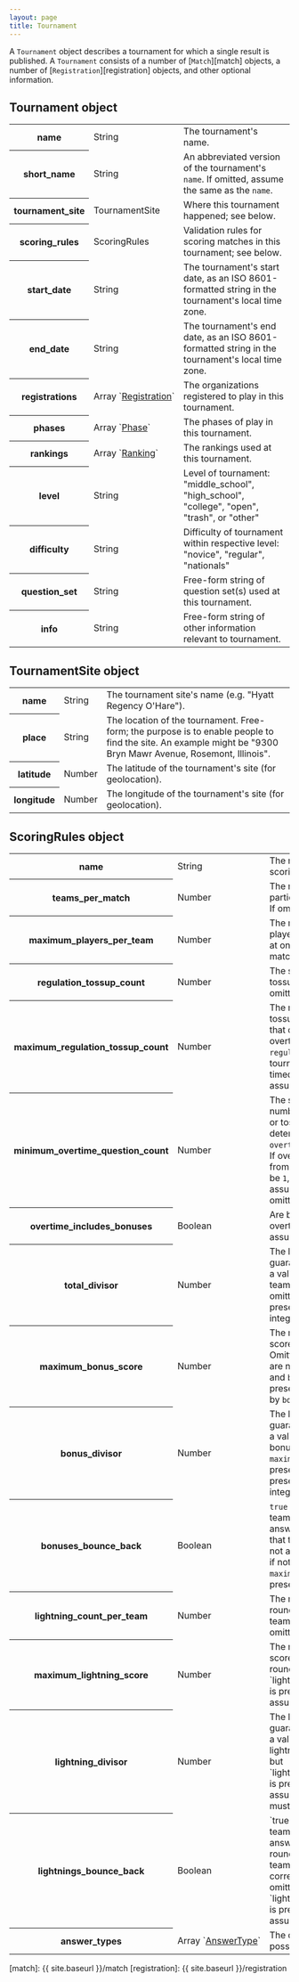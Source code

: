 ```yaml
---
layout: page
title: Tournament
---
```

A `Tournament` object describes a tournament for which a single result is published. A `Tournament` consists of a number of [`Match`][match] objects, a number of [`Registration`][registration] objects, and other optional information.

## Tournament object

<table class="fields"><tbody>
  <tr class="required">
    <th>name</th>
    <td class="type">String</td>
    <td>The tournament's name.</td>
  </tr>
  <tr class="optional">
    <th>short_name</th>
    <td class="type">String</td>
    <td>An abbreviated version of the tournament's <code>name</code>. If omitted, assume the same as the <code>name</code>.</td>
  </tr>
  <tr class="optional">
    <th>tournament_site</th>
    <td class="type">TournamentSite</td>
    <td>Where this tournament happened; see below.</td>
  </tr>
  <tr class="optional">
    <th>scoring_rules</th>
    <td class="type">ScoringRules</td>
    <td>Validation rules for scoring matches in this tournament; see below.</td>
  </tr>
  <tr class="optional">
    <th>start_date</th>
    <td class="type">String</td>
    <td>The tournament's start date, as an ISO 8601-formatted string in the tournament's local time zone.</td>
  </tr>
  <tr class="optional">
    <th>end_date</th>
    <td class="type">String</td>
    <td>The tournament's end date, as an ISO 8601-formatted string in the tournament's local time zone.</td>
  </tr>
  <tr class="optional">
    <th>registrations</th>
    <td class="type">Array&nbsp;`<a href="{{ site.baseurl }}/registration">Registration</a>`</td>
    <td>The organizations registered to play in this tournament.</td>
  </tr>
  <tr class="optional">
    <th>phases</th>
    <td class="type">Array&nbsp;`<a href="{{ site.baseurl }}/phase">Phase</a>`</td>
    <td>The phases of play in this tournament.</td>
  </tr>
  <tr class="optional">
    <th>rankings</th>
    <td class="type">Array&nbsp;`<a href="{{ site.baseurl }}/ranking">Ranking</a>`</td>
    <td>The rankings used at this tournament.</td>
  </tr>
  <tr class="optional">
    <th>level</th>
    <td class="type">String</td>
    <td>Level of tournament: "middle_school", "high_school", "college", "open", "trash", or "other"</td>
  </tr>
  <tr class="optional">
    <th>difficulty</th>
    <td class="type">String</td>
    <td>Difficulty of tournament within respective level: "novice", "regular", "nationals"</td>
  </tr>
  <tr class="optional">
    <th>question_set</th>
    <td class="type">String</td>
    <td>Free-form string of question set(s) used at this tournament.</td>
  </tr>
  <tr class="optional">
    <th>info</th>
    <td class="type">String</td>
    <td>Free-form string of other information relevant to tournament.</td>
  </tr>
</tbody></table>

## TournamentSite object

<table class="fields"><tbody>
  <tr class="required">
    <th>name</th>
    <td class="type">String</td>
    <td>The tournament site's name (e.g. "Hyatt Regency O'Hare").</td>
  </tr>
  <tr class="optional">
    <th>place</th>
    <td class="type">String</td>
    <td>The location of the tournament. Free-form; the purpose is to enable people to find the site. An example might be "9300 Bryn Mawr Avenue, Rosemont, Illinois".</td>
  </tr>
  <tr class="optional">
    <th>latitude</th>
    <td class="type">Number</td>
    <td>The latitude of the tournament's site (for geolocation).</td>
  </tr>
  <tr class="optional">
    <th>longitude</th>
    <td class="type">Number</td>
    <td>The longitude of the tournament's site (for geolocation).</td>
  </tr>
</tbody></table>

## ScoringRules object

<table class="fields"><tbody>
  <tr>
    <th>name</th>
    <td class="type">String</td>
    <td>The name for this set of scoring rules.</td>
  </tr>
  <tr class="optional">
    <th>teams_per_match</th>
    <td class="type">Number</td>
    <td>The number of teams that participates in each match. If omitted, assume <code>2</code>.</td>
  </tr>
  <tr class="optional">
    <th>maximum_players_per_team</th>
    <td class="type">Number</td>
    <td>The maximum number of players that may be active at once, per team, in a match. If omitted, assume <code>4</code>.</td>
  </tr>
  <tr class="optional">
    <th>regulation_tossup_count</th>
    <td class="type">Number</td>
    <td>The standard number of tossups heard in a match. If omitted, assume <code>20</code>.</td>
  </tr>
  <tr class="optional">
    <th>maximum_regulation_tossup_count</th>
    <td class="type">Number</td>
    <td>The maximum number of tossups heard in a match that does not go into overtime. (Different from <code>regulation_tossup_count</code> for tournaments that used timed matches.) If omitted, assume <code>20</code>.</td>
  </tr>
  <tr class="optional">
    <th>minimum_overtime_question_count</th>
    <td class="type">Number</td>
    <td>The smallest possible number of overtime tossups or tossup-bonus cycles (as determined by <code>overtime_includes_bonuses</code>). If overtime is sudden death from the beginning, this will be <code>1</code>, and that is the value assumed if this field is omitted.</td>
  </tr>
  <tr class="optional">
    <th>overtime_includes_bonuses</th>
    <td class="type">Boolean</td>
    <td>Are bonuses used in overtime? If omitted, assume <code>false</code>.</td>
  </tr>
  <tr class="optional">
    <th>total_divisor</th>
    <td class="type">Number</td>
    <td>The largest integer that is guaranteed to be a factor of a valid final score for one team in one match. If omitted, assume <code>5</code>. If present, must be a positive integer.</td>
  </tr>
  <tr class="optional">
    <th>maximum_bonus_score</th>
    <td class="type">Number</td>
    <td>The maximum possible score on a single bonus. Omitting this means there are no bonuses. If present and <code>bonus_divisor</code> is present, must be divisible by <code>bonus_divisor</code>.</td>
  </tr>
  <tr class="optional">
    <th>bonus_divisor</th>
    <td class="type">Number</td>
    <td>The largest integer that is guaranteed to be a factor of a valid score on a single bonus. If omitted but <code>maximum_bonus_score</code> is present, assume <code>10</code>. If present, must be a positive integer.</td>
  </tr>
  <tr class="optional">
    <th>bonuses_bounce_back</th>
    <td class="type">Boolean</td>
    <td><code>true</code> if the non-controlling team has an opportunity to answer parts of a bonus that the controlling team did not answer correctly; <code>false</code> if not. If omitted but <code>maximum_bonus_score</code> is present, assume <code>false</code>.</td>
  </tr>
  <tr class="optional">
    <th>lightning_count_per_team</th>
    <td class="type">Number</td>
    <td>The number of lightning rounds received by each team in each game. If omitted, assume <code>0</code>.</td>
  </tr>
  <tr class="optional">
    <th>maximum_lightning_score</th>
    <td class="type">Number</td>
    <td>The maximum possible score on a single lightning round. If omitted but `lightning_count_per_team` is present and positive, assume `100`.</td>
  </tr>
  <tr class="optional">
    <th>lightning_divisor</th>
    <td class="type">Number</td>
    <td>The largest integer that is guaranteed to be a factor of a valid score on a single lightning round. If omitted but `lightning_count_per_team` is present and positive, assume `10`. If present, must be a positive integer.</td>
  </tr>
  <tr class="optional">
    <th>lightnings_bounce_back</th>
    <td class="type">Boolean</td>
    <td>`true` if the non-controlling team has an opportunity to answer parts of a lightning round that the controlling team did not answer correctly; `false` if not. If omitted but `lightning_count_per_team` is present and positive, assume `true`.</td>
  </tr>
  <tr class="required">
    <th>answer_types</th>
    <td class="type">Array&nbsp;`<a href="{{ site.baseurl }}/answer_type">AnswerType</a>`</td>
    <td>The different answer types possible in this tournament.</td>
  </tr>
</tbody></table>

[match]: {{ site.baseurl }}/match
[registration]: {{ site.baseurl }}/registration
